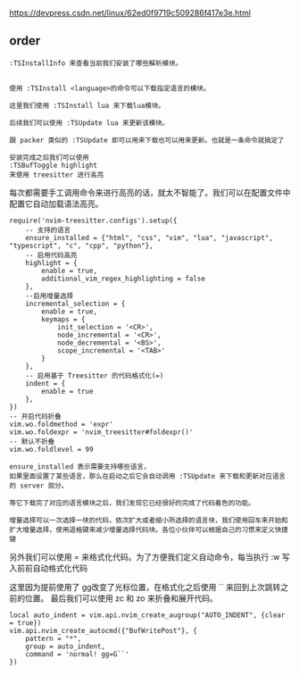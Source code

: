 
https://devpress.csdn.net/linux/62ed0f9719c509286f417e3e.html

## order
```
:TSInstallInfo 来查看当前我们安装了哪些解析模块。


使用 :TSInstall <language>的命令可以下载指定语言的模块。

这里我们使用 :TSInstall lua 来下载lua模块。

后续我们可以使用 :TSUpdate lua 来更新该模块。

跟 packer 类似的 :TSUpdate 即可以用来下载也可以用来更新。也就是一条命令就搞定了

安装完成之后我们可以使用
:TSBufToggle highlight
来使用 treesitter 进行高亮
```


每次都需要手工调用命令来进行高亮的话，就太不智能了。我们可以在配置文件中配置它自动加载语法高亮。
```
require('nvim-treesitter.configs').setup({                                               
    -- 支持的语言
    ensure_installed = {"html", "css", "vim", "lua", "javascript", "typescript", "c", "cpp", "python"},
    -- 启用代码高亮
    highlight = {
        enable = true,
        additional_vim_regex_highlighting = false
    },
    --启用增量选择
    incremental_selection = {
        enable = true,
        keymaps = {
            init_selection = '<CR>',
            node_incremental = '<CR>',
            node_decremental = '<BS>',
            scope_incremental = '<TAB>'
        }
    },
    -- 启用基于 Treesitter 的代码格式化(=)
    indent = {
        enable = true
    },
})
-- 开启代码折叠
vim.wo.foldmethod = 'expr'
vim.wo.foldexpr = 'nvim_treesitter#foldexpr()'
-- 默认不折叠
vim.wo.foldlevel = 99
```

```
ensure_installed 表示需要支持哪些语言，
如果里面设置了某些语言，那么在启动之后它会自动调用 :TSUpdate 来下载和更新对应语言的 server 部分。

等它下载完了对应的语言模块之后，我们发现它已经很好的完成了代码着色的功能。

增量选择可以一次选择一块的代码，依次扩大或者缩小所选择的语言块，我们使用回车来开始和扩大增量选择，使用退格键来减少增量选择代码块。各位小伙伴可以根据自己的习惯来定义快捷键
```

另外我们可以使用 = 来格式化代码。为了方便我们定义自动命令，每当执行 :w 写入前前自动格式化代码

这里因为提前使用了 gg改变了光标位置，在格式化之后使用 `` 来回到上次跳转之前的位置。
最后我们可以使用 zc 和 zo 来折叠和展开代码。
```
local auto_indent = vim.api.nvim_create_augroup("AUTO_INDENT", {clear = true})
vim.api.nvim_create_autocmd({"BufWritePost"}, {
    pattern = "*",
    group = auto_indent,
    command = 'normal! gg=G``'
})
```

